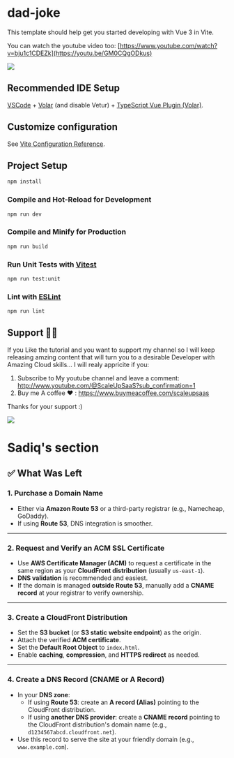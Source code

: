 # dad-joke

This template should help get you started developing with Vue 3 in Vite.

You can watch the youtube video too:
[https://www.youtube.com/watch?v=bju1c1CDEZk](https://youtu.be/GM0CQgODkus)

<a href="https://www.buymeacoffee.com/scaleupsaas"><img src="https://img.buymeacoffee.com/button-api/?text=Buy me a coffee&emoji=&slug=scaleupsaas&button_colour=BD5FFF&font_colour=ffffff&font_family=Cookie&outline_colour=000000&coffee_colour=FFDD00" /></a>

## Recommended IDE Setup

[VSCode](https://code.visualstudio.com/) + [Volar](https://marketplace.visualstudio.com/items?itemName=Vue.volar) (and disable Vetur) + [TypeScript Vue Plugin (Volar)](https://marketplace.visualstudio.com/items?itemName=Vue.vscode-typescript-vue-plugin).

## Customize configuration

See [Vite Configuration Reference](https://vitejs.dev/config/).

## Project Setup

```sh
npm install
```

### Compile and Hot-Reload for Development

```sh
npm run dev
```

### Compile and Minify for Production

```sh
npm run build
```

### Run Unit Tests with [Vitest](https://vitest.dev/)

```sh
npm run test:unit
```

### Lint with [ESLint](https://eslint.org/)

```sh
npm run lint
```


## Support 🙏😃
  
 If you Like the tutorial and you want to support my channel so I will keep releasing amzing content that will turn you to a desirable Developer with Amazing Cloud skills... I will realy appricite if you:
 
 1. Subscribe to My youtube channel and leave a comment: http://www.youtube.com/@ScaleUpSaaS?sub_confirmation=1
 2. Buy me A coffee ❤️ : https://www.buymeacoffee.com/scaleupsaas

Thanks for your support :)

<a href="https://www.buymeacoffee.com/scaleupsaas"><img src="https://img.buymeacoffee.com/button-api/?text=Buy me a coffee&emoji=&slug=scaleupsaas&button_colour=FFDD00&font_colour=000000&font_family=Cookie&outline_colour=000000&coffee_colour=ffffff" /></a>


# Sadiq's section

## ✅ What Was Left

### 1. Purchase a Domain Name

- Either via **Amazon Route 53** or a third-party registrar (e.g., Namecheap, GoDaddy).
- If using **Route 53**, DNS integration is smoother.

---

### 2. Request and Verify an ACM SSL Certificate

- Use **AWS Certificate Manager (ACM)** to request a certificate in the same region as your **CloudFront distribution** (usually `us-east-1`).
- **DNS validation** is recommended and easiest.
- If the domain is managed **outside Route 53**, manually add a **CNAME record** at your registrar to verify ownership.

---

### 3. Create a CloudFront Distribution

- Set the **S3 bucket** (or **S3 static website endpoint**) as the origin.
- Attach the verified **ACM certificate**.
- Set the **Default Root Object** to `index.html`.
- Enable **caching**, **compression**, and **HTTPS redirect** as needed.

---

### 4. Create a DNS Record (CNAME or A Record)

- In your **DNS zone**:
  - If using **Route 53**: create an **A record (Alias)** pointing to the CloudFront distribution.
  - If using **another DNS provider**: create a **CNAME record** pointing to the CloudFront distribution's domain name (e.g., `d1234567abcd.cloudfront.net`).
- Use this record to serve the site at your friendly domain (e.g., `www.example.com`).

